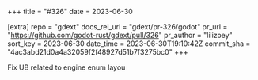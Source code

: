 +++
title = "#326"
date = 2023-06-30

[extra]
repo = "gdext"
docs_rel_url = "gdext/pr-326/godot"
pr_url = "https://github.com/godot-rust/gdext/pull/326"
pr_author = "lilizoey"
sort_key = 2023-06-30
date_time = 2023-06-30T19:10:42Z
commit_sha = "4ac3abd21d0a4a32059f2f48927d51b7f3275bc0"
+++

Fix UB related to engine enum layou
